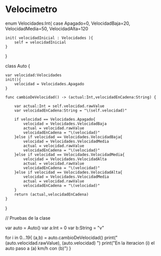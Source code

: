 # Velocimetro

enum Velocidades:Int{
    case Apagado=0, VelocidadBaja=20, VelocidadMedia=50, VelocidadAlta=120
    
    init( velocidadInicial : Velocidades ){
        self = velocidadInicial
    }
}

class Auto {
    
    var velocidad:Velocidades
    init(){
        velocidad = Velocidades.Apagado
    }
    
    func cambioDeVelocidad() -> (actual:Int,velocidadEnCadena:String) {
        
        var actual:Int = self.velocidad.rawValue
        var velocidadEnCadena:String = "\(self.velocidad)"
        
        if velocidad == Velocidades.Apagado{
            velocidad = Velocidades.VelocidadBaja
            actual = velocidad.rawValue
            velocidadEnCadena = "\(velocidad)"
        }else if velocidad == Velocidades.VelocidadBaja{
            velocidad = Velocidades.VelocidadMedia
            actual = velocidad.rawValue
            velocidadEnCadena = "\(velocidad)"
        }else if velocidad == Velocidades.VelocidadMedia{
            velocidad = Velocidades.VelocidadAlta
            actual = velocidad.rawValue
            velocidadEnCadena = "\(velocidad)"
        }else if velocidad == Velocidades.VelocidadAlta{
            velocidad = Velocidades.VelocidadMedia
            actual = velocidad.rawValue
            velocidadEnCadena = "\(velocidad)"
        }
        return (actual,velocidadEnCadena)
    }
}


// Pruebas de la clase

var auto = Auto()
var a:Int = 0
var b:String = "v"

for i in 0...19{
    (a,b) = auto.cambioDeVelocidad()
    print("\(auto.velocidad.rawValue), \(auto.velocidad) ")
    print("En la iteracion \(i) el auto paso a \(a) km/h con \(b)")
}
